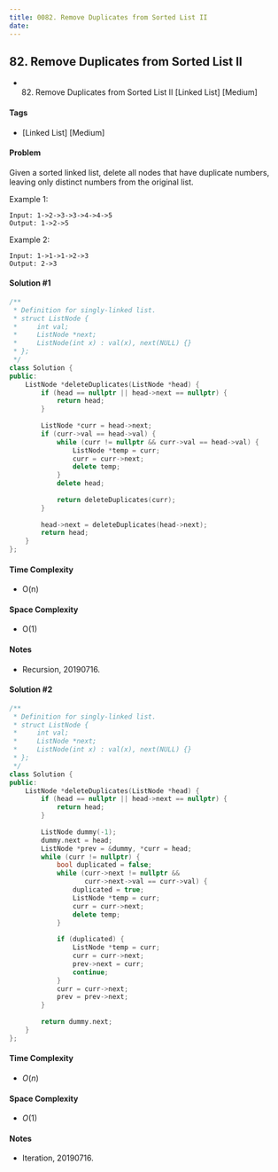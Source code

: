 ```yaml
---
title: 0082. Remove Duplicates from Sorted List II
date: 
---
```


## 82. Remove Duplicates from Sorted List II
- 82. Remove Duplicates from Sorted List II [Linked List] [Medium]

#### Tags
- [Linked List] [Medium]

#### Problem
Given a sorted linked list, delete all nodes that have duplicate numbers, leaving only distinct numbers from the original list.

Example 1:

    Input: 1->2->3->3->4->4->5
    Output: 1->2->5

Example 2:

    Input: 1->1->1->2->3
    Output: 2->3

#### Solution #1
``` C++
/**
 * Definition for singly-linked list.
 * struct ListNode {
 *     int val;
 *     ListNode *next;
 *     ListNode(int x) : val(x), next(NULL) {}
 * };
 */
class Solution {
public:
    ListNode *deleteDuplicates(ListNode *head) {
        if (head == nullptr || head->next == nullptr) {
            return head;
        }
        
        ListNode *curr = head->next;
        if (curr->val == head->val) {
            while (curr != nullptr && curr->val == head->val) {
                ListNode *temp = curr;
                curr = curr->next;
                delete temp;
            }
            delete head;
            
            return deleteDuplicates(curr);
        }
        
        head->next = deleteDuplicates(head->next);
        return head;
    }
};
```

#### Time Complexity
- O(n)

#### Space Complexity
- O(1)

#### Notes
- Recursion, 20190716.

#### Solution #2
``` C++
/**
 * Definition for singly-linked list.
 * struct ListNode {
 *     int val;
 *     ListNode *next;
 *     ListNode(int x) : val(x), next(NULL) {}
 * };
 */
class Solution {
public:
    ListNode *deleteDuplicates(ListNode *head) {
        if (head == nullptr || head->next == nullptr) {
            return head;
        }
        
        ListNode dummy(-1);
        dummy.next = head;
        ListNode *prev = &dummy, *curr = head;
        while (curr != nullptr) {
            bool duplicated = false;
            while (curr->next != nullptr && 
                   curr->next->val == curr->val) {
                duplicated = true;
                ListNode *temp = curr;
                curr = curr->next;
                delete temp;
            }
            
            if (duplicated) {
                ListNode *temp = curr;
                curr = curr->next;
                prev->next = curr;
                continue;
            }
            curr = curr->next;
            prev = prev->next;
        }
        
        return dummy.next;
    }
};
```

#### Time Complexity
- $O(n)$

#### Space Complexity
- $O(1)$

#### Notes
- Iteration, 20190716.
